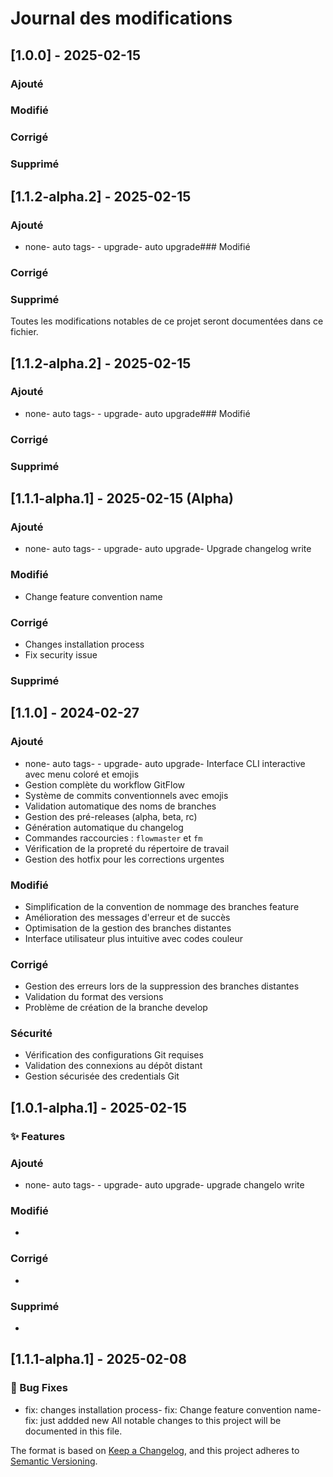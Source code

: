 # Journal des modifications

## [1.0.0] - 2025-02-15
### Ajouté
### Modifié
### Corrigé
### Supprimé

## [1.1.2-alpha.2] - 2025-02-15
### Ajouté
-  none-  auto tags-  -  upgrade-  auto upgrade### Modifié
### Corrigé
### Supprimé

Toutes les modifications notables de ce projet seront documentées dans ce fichier.

## [1.1.2-alpha.2] - 2025-02-15
### Ajouté
-  none-  auto tags-  -  upgrade-  auto upgrade### Modifié
### Corrigé
### Supprimé

## [1.1.1-alpha.1] - 2025-02-15 (Alpha)
### Ajouté
-  none-  auto tags-  -  upgrade-  auto upgrade- Upgrade changelog write
### Modifié
- Change feature convention name
### Corrigé
- Changes installation process
- Fix security issue
### Supprimé

## [1.1.0] - 2024-02-27
### Ajouté
-  none-  auto tags-  -  upgrade-  auto upgrade- Interface CLI interactive avec menu coloré et emojis
- Gestion complète du workflow GitFlow
- Système de commits conventionnels avec emojis
- Validation automatique des noms de branches
- Gestion des pré-releases (alpha, beta, rc)
- Génération automatique du changelog
- Commandes raccourcies : `flowmaster` et `fm`
- Vérification de la propreté du répertoire de travail
- Gestion des hotfix pour les corrections urgentes

### Modifié
- Simplification de la convention de nommage des branches feature
- Amélioration des messages d'erreur et de succès
- Optimisation de la gestion des branches distantes
- Interface utilisateur plus intuitive avec codes couleur

### Corrigé
- Gestion des erreurs lors de la suppression des branches distantes
- Validation du format des versions
- Problème de création de la branche develop

### Sécurité
- Vérification des configurations Git requises
- Validation des connexions au dépôt distant
- Gestion sécurisée des credentials Git

## [1.0.1-alpha.1] - 2025-02-15
### ✨ Features
### Ajouté
-  none-  auto tags-  -  upgrade-  auto upgrade-  upgrade changelo write
### Modifié
- 
### Corrigé
- 
### Supprimé
- 

## [1.1.1-alpha.1] - 2025-02-08

### 🐛 Bug Fixes
- fix: changes installation process- fix: Change feature convention name- fix: just addded new
All notable changes to this project will be documented in this file.

The format is based on [Keep a Changelog](https://keepachangelog.com/en/1.0.0/),
and this project adheres to [Semantic Versioning](https://semver.org/spec/v2.0.0.html).

